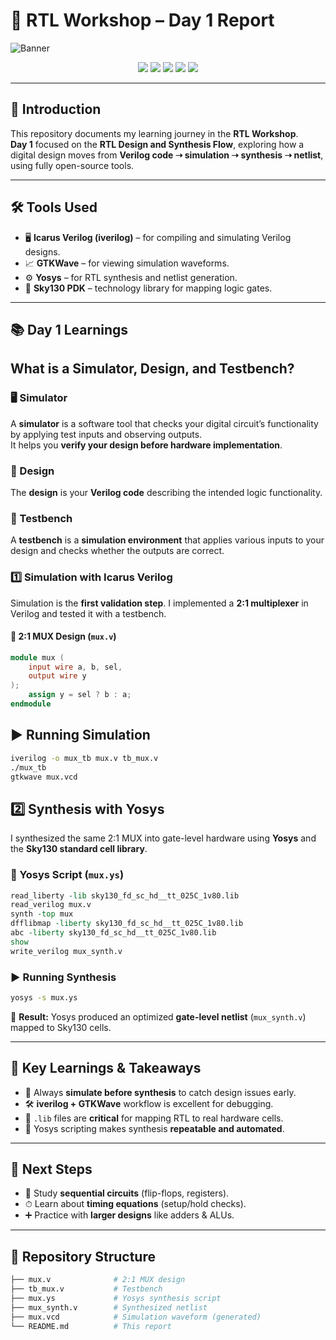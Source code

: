 # 🔧 RTL Workshop – Day 1 Report  

![Banner](https://img.shields.io/badge/RTL-Workshop-blueviolet?style=for-the-badge&logo=verilog&logoColor=white)

<p align="center">
  <img src="https://img.shields.io/badge/Made%20With-Verilog-green?style=flat-square" />
  <img src="https://img.shields.io/badge/Tool-Yosys-orange?style=flat-square" />
  <img src="https://img.shields.io/badge/Simulator-Icarus%20Verilog-blue?style=flat-square" />
  <img src="https://img.shields.io/badge/Waveform-GTKWave-red?style=flat-square" />
  <img src="https://img.shields.io/badge/PDK-Sky130-lightgrey?style=flat-square" />
</p>

---

## 📌 Introduction
This repository documents my learning journey in the **RTL Workshop**.  
**Day 1** focused on the **RTL Design and Synthesis Flow**, exploring how a digital design moves from **Verilog code ➝ simulation ➝ synthesis ➝ netlist**, using fully open-source tools.  

---

## 🛠️ Tools Used
- 🖥 **Icarus Verilog (iverilog)** – for compiling and simulating Verilog designs.  
- 📈 **GTKWave** – for viewing simulation waveforms.  
- ⚙️ **Yosys** – for RTL synthesis and netlist generation.  
- 📂 **Sky130 PDK** – technology library for mapping logic gates.  

---

## 📚 Day 1 Learnings

##  What is a Simulator, Design, and Testbench?

### 🖥️ Simulator
A **simulator** is a software tool that checks your digital circuit’s functionality by applying test inputs and observing outputs.  
It helps you **verify your design before hardware implementation**.

### 📝 Design
The **design** is your **Verilog code** describing the intended logic functionality.

### 🧪 Testbench
A **testbench** is a **simulation environment** that applies various inputs to your design and checks whether the outputs are correct.


### 1️⃣ Simulation with Icarus Verilog
Simulation is the **first validation step**. I implemented a **2:1 multiplexer** in Verilog and tested it with a testbench.

#### 🔹 2:1 MUX Design (`mux.v`)
```verilog
module mux (
    input wire a, b, sel,
    output wire y
);
    assign y = sel ? b : a;
endmodule

```
## ▶️ Running Simulation
```bash
iverilog -o mux_tb mux.v tb_mux.v
./mux_tb
gtkwave mux.vcd
```
## 2️⃣ Synthesis with Yosys
I synthesized the same 2:1 MUX into gate-level hardware using **Yosys** and the **Sky130 standard cell library**.  

### 🔹 Yosys Script (`mux.ys`)
```tcl
read_liberty -lib sky130_fd_sc_hd__tt_025C_1v80.lib
read_verilog mux.v
synth -top mux
dfflibmap -liberty sky130_fd_sc_hd__tt_025C_1v80.lib
abc -liberty sky130_fd_sc_hd__tt_025C_1v80.lib
show
write_verilog mux_synth.v
```

### ▶️ Running Synthesis
```bash
yosys -s mux.ys
```

📄 **Result:** Yosys produced an optimized **gate-level netlist** (`mux_synth.v`) mapped to Sky130 cells.  

---

## 📝 Key Learnings & Takeaways
- 🔁 Always **simulate before synthesis** to catch design issues early.  
- 🛠 **iverilog + GTKWave** workflow is excellent for debugging.  
- 📂 `.lib` files are **critical** for mapping RTL to real hardware cells.  
- 📜 Yosys scripting makes synthesis **repeatable and automated**.  

---

## 🔮 Next Steps
- 🔎 Study **sequential circuits** (flip-flops, registers).  
- ⏱ Learn about **timing equations** (setup/hold checks).  
- ➕ Practice with **larger designs** like adders & ALUs.  

---

## 📂 Repository Structure
```bash
├── mux.v              # 2:1 MUX design
├── tb_mux.v           # Testbench
├── mux.ys             # Yosys synthesis script
├── mux_synth.v        # Synthesized netlist
├── mux.vcd            # Simulation waveform (generated)
└── README.md          # This report







